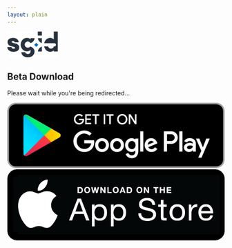 ```yaml
---
layout: plain
---
```


<head>
    <title>sgID Beta Download</title>
    <meta charset="UTF-8">
    <meta name="viewport" content="width=device-width, initial-scale=1">
    <link href="https://fonts.googleapis.com/css?family=Rubik" rel="stylesheet">
    <link rel="stylesheet" type="text/css" href="{{ "/assets/css/beta-download.css" | relative_url }}">
    <link rel="icon" type="image/png" href="/assets/img/favicon.png">
</head>

<body>
    <div class="background flex-center">
        <div class="login flex-center">
            <img src="/assets/images/logo.png" height="60">
            <h2>Beta Download</h2>
            <p class="small-text">Please wait while you're being redirected...</p>
            <div class="bottom-bar">
                <a href="https://play.google.com/apps/testing/sg.gov.id.digic"><img class="download-btn"
                        src="/assets/images/googleplay.png"></a>
                <a href="https://testflight.apple.com/join/jNBz3odb"><img class="download-btn"
                        src="/assets/images/appstore.png"></a>
            </div>
        </div>
    </div>
</body>
<script>
    var userAgent = navigator.userAgent || navigator.vendor || window.opera
    if (/android/i.test(userAgent)) {
        window.location.href = 'https://play.google.com/apps/testing/sg.gov.id.digic';
    }
    if (/iPad|iPhone|iPod/.test(userAgent) && !window.MSStream) {
        window.location.href = 'https://testflight.apple.com/join/jNBz3odb';
    }
</script>